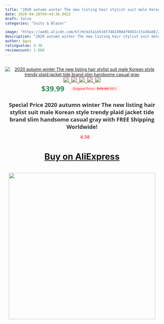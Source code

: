```yaml
---
title: "2020 autumn winter The new listing hair stylist suit male Korean style trendy plaid jacket tide brand slim handsome casual gray"
date: 2020-04-28T09:44:36.892Z
draft: false
categories: "Suits & Blazer"

image: "https://ae01.alicdn.com/kf/Hcb15a1e534f74824984f9492c37a38a6E/2020-autumn-winter-The-new-listing-hair-stylist-suit-male-Korean-style-trendy-plaid-jacket-tide.jpg"
description: "2020 autumn winter The new listing hair stylist suit male Korean style trendy plaid jacket tide brand slim handsome casual gray"
author: Agus
ratingvalue: 4.38
reviewcount: 1.888
---
```

<br>
<div style="text-align: center;">
<a href="https://s.click.aliexpress.com/e/_9GLMgl" target="_blank" rel="nofollow noopener noreferrer"><img alt="2020 autumn winter The new listing hair stylist suit male Korean style trendy plaid jacket tide brand slim handsome casual gray" class="magnifier-image" src="https://ae01.alicdn.com/kf/Hcb15a1e534f74824984f9492c37a38a6E/2020-autumn-winter-The-new-listing-hair-stylist-suit-male-Korean-style-trendy-plaid-jacket-tide.jpg_640x640.jpg">
<br>
<img style="border:1px solid salmon" src="https://ae01.alicdn.com/kf/Hcb15a1e534f74824984f9492c37a38a6E/2020-autumn-winter-The-new-listing-hair-stylist-suit-male-Korean-style-trendy-plaid-jacket-tide.jpg_120x120.jpg">&nbsp;&nbsp;<img style="border:1px solid salmon" src="https://ae01.alicdn.com/kf/H0c51ebda00ea4bc3b8c0a831390c600b5/2020-autumn-winter-The-new-listing-hair-stylist-suit-male-Korean-style-trendy-plaid-jacket-tide.jpg_120x120.jpg">&nbsp;&nbsp;<img style="border:1px solid salmon" src="https://ae01.alicdn.com/kf/H37416ecdd3704d34ae1f4580e635ba1cT/2020-autumn-winter-The-new-listing-hair-stylist-suit-male-Korean-style-trendy-plaid-jacket-tide.jpg_120x120.jpg">&nbsp;&nbsp;<img style="border:1px solid salmon" src="https://ae01.alicdn.com/kf/Hc62f8ac0359b41fbbf65748fccc2bbfb3/2020-autumn-winter-The-new-listing-hair-stylist-suit-male-Korean-style-trendy-plaid-jacket-tide.jpg_120x120.jpg">&nbsp;&nbsp;<img style="border:1px solid salmon" src="https://ae01.alicdn.com/kf/H5a9e709f9dd54e5da75d40fb4a04f9d6S/2020-autumn-winter-The-new-listing-hair-stylist-suit-male-Korean-style-trendy-plaid-jacket-tide.jpg_120x120.jpg"></a></div><br0>
<div style="text-align: center;"><span style="background-color: white; border: 0px; box-sizing: border-box; color: seagreen; display: inline-block; font-family: &quot;open sans&quot; , &quot;arial&quot; , &quot;helvetica&quot; , sans-serif , &quot;heiti&quot;; font-size: 24px; font-stretch: inherit; font-weight: 700; line-height: inherit; margin: 0px 10px 0px 0px; padding: 0px; vertical-align: middle;">$39.99 </span>
<span style="background: rgb(255 , 241 , 241); border-radius: 3px; border: 0px; box-sizing: border-box; color: #ff4747; display: inline-block; font-family: inherit; font-size: 12px; font-stretch: inherit; font-style: inherit; font-variant: inherit; font-weight: 600; line-height: inherit; margin: 0px; padding: 2px 5px; transform: scale(0.9); vertical-align: middle;">Original Price : <b style="text-decoration: line-through;">$49.99 </b> 20%&nbsp;&nbsp;</span></div>
<h1 style="color: #333333; display: inline-block; font-family: &quot;open sans&quot; , &quot;arial&quot; , &quot;helvetica&quot; , sans-serif , &quot;heiti&quot;; font-size: 18px; font-stretch: inherit; font-weight: 700; text-align: center;">Special Price 2020 autumn winter The new listing hair stylist suit male Korean style trendy plaid jacket tide brand slim handsome casual gray with FREE Shipping Worldwide!</h1>
<div style="color: #ff4747; text-align: center;">
<img src="https://4.bp.blogspot.com/-M0ZcTcb-5uY/XleCXlxnR4I/AAAAAAAAAEc/OrjgMkXV1oMQFaCRZj5HQwOCBcu3w1FegCPcBGAYYCw/s1600/star.png" style="height: 15px;">&nbsp;<b>4.38</b></div>
<div class="button_cont" align="center"><a class="buynow_a" href="https://s.click.aliexpress.com/e/_9GLMgl" target="_blank" rel="nofollow noopener noreferrer"><H1>Buy on AliExpress</H1></a></div><br>
<div class="separator" style="clear: both; text-align: center;">
<img src="https://lh3.googleusercontent.com/-pTy5HemUv9M/XlePHvY0dAI/AAAAAAAAAE4/0nX5iRUoIWY8eMW9Dpxeirr157OZliDIgCLcBGAsYHQ/s1600/badge.gif" width="480">
</div>
